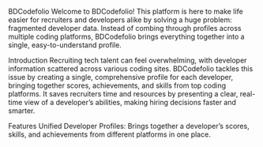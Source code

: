 BDCodefolio
Welcome to BDCodefolio! This platform is here to make life easier for recruiters and developers alike by solving a huge problem: fragmented developer data. Instead of combing through profiles across multiple coding platforms, BDCodefolio brings everything together into a single, easy-to-understand profile.

Introduction
Recruiting tech talent can feel overwhelming, with developer information scattered across various coding sites. BDCodefolio tackles this issue by creating a single, comprehensive profile for each developer, bringing together scores, achievements, and skills from top coding platforms. It saves recruiters time and resources by presenting a clear, real-time view of a developer’s abilities, making hiring decisions faster and smarter.

Features
Unified Developer Profiles: Brings together a developer’s scores, skills, and achievements from different platforms in one place.

